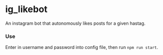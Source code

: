 # ig_likebot

An instagram bot that autonomously likes posts for a given hastag.

### Use

Enter in username and password into config file, then run `npm run start`.
